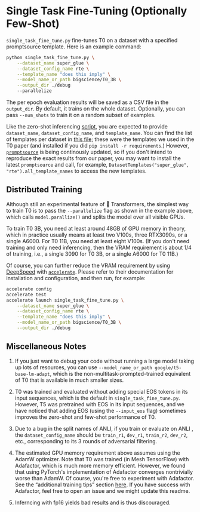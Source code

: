 # Single Task Fine-Tuning (Optionally Few-Shot)
`single_task_fine_tune.py` fine-tunes T0 on a dataset with a specified promptsource template. Here is an example command:
```bash
python single_task_fine_tune.py \
    --dataset_name super_glue \
    --dataset_config_name rte \
    --template_name "does this imply" \
    --model_name_or_path bigscience/T0_3B \
    --output_dir ./debug
    --parallelize
```

The per epoch evaluation results will be saved as a CSV file in the `output_dir`. By default, it trains on the whole dataset. Optionally, you can pass `--num_shots` to train it on a random subset of examples.

Like the zero-shot inferencing [script](../evaluation/run_eval.py), you are expected to provide `dataset_name`, `dataset_config_name`, and `template_name`. You can find the list of templates per dataset in [this file](../evaluation/template_list.py); these were the templates we used in the T0 paper (and installed if you did `pip install -r requirements`.) However, [`promptsource`](https://github.com/bigscience-workshop/promptsource) is being continously updated, so if you don't intend to reproduce the exact results from our paper, you may want to install the latest `promptsource` and call, for example, `DatasetTemplates("super_glue", "rte").all_template_names` to access the new templates.


## Distributed Training

Although still an experimental feature of 🤗 Transformers, the simplest way to train T0 is to pass the `--parallelize` flag as shown in the example above, which calls `model.parallize()` and splits the model over all visible GPUs.

To train T0 3B, you need at least around 48GB of GPU memory in theory, which in practice usually means at least two V100s, three RTX3090s, or a single A6000. For T0 11B, you need at least eight V100s. (If you don't need training and only need inferencing, then the VRAM requirement is about 1/4 of training, i.e., a single 3090 for T0 3B, or a single A6000 for T0 11B.)

Of course, you can further reduce the VRAM requirement by using [DeepSpeed](https://huggingface.co/docs/transformers/main_classes/deepspeed) with [`accelerate`](https://github.com/huggingface/accelerate). Please refer to their documentation for installation and configuration, and then run, for example:
```bash
accelerate config
accelerate test
accelerate launch single_task_fine_tune.py \
    --dataset_name super_glue \
    --dataset_config_name rte \
    --template_name "does this imply" \
    --model_name_or_path bigscience/T0_3B \
    --output_dir ./debug
```

## Miscellaneous Notes

1. If you just want to debug your code without running a large model taking up lots of resources, you can use `--model_name_or_path google/t5-base-lm-adapt`, which is the non-multitask-prompted-trained equivalent of T0 that is available in much smaller sizes.

2. T0 was trained and evaluated without adding special EOS tokens in its input sequences, which is the default in `single_task_fine_tune.py`. However, T5 was pretrained with EOS in its input sequences, and we have noticed that adding EOS (using the `--input_eos` flag) sometimes improves the zero-shot and few-shot performance of T0.

3. Due to a bug in the split names of ANLI, if you train or evaluate on ANLI , the `dataset_config_name` should be `train_r1`, `dev_r1`, `train_r2`,  `dev_r2`, etc., corresponding to its 3 rounds of adversarial filtering.

4. The estimated GPU memory requirement above assumes using the AdamW optimizer. Note that T0 was trained (in Mesh TensorFlow) with Adafactor, which is much more memory efficient. However, we found that using PyTorch's implementation of Adafactor converges nontrivially worse than AdamW. Of course, you're free to experiment with Adafactor. See the “additional training tips” section [here](https://huggingface.co/docs/transformers/master/en/model_doc/t5#training). If you have success with Adafactor, feel free to open an issue and we might update this readme.

5. Inferncing with fp16 yields bad results and is thus discouraged.
